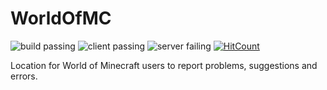 # WorldOfMC 
![build passing](https://img.shields.io/badge/build-passing-yellow.svg)
![client passing](https://img.shields.io/badge/client-passing-brightgreen.svg)
![server failing](https://img.shields.io/badge/server-failing-red.svg)
[![HitCount](http://hits.dwyl.io/XDelta/https://github.com/XDelta/WorldOfMC.svg)](http://hits.dwyl.io/XDelta/https://github.com/XDelta/WorldOfMC)

Location for World of Minecraft users to report problems, suggestions and errors.
